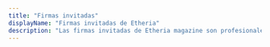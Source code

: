 ```yaml
---
title: "Firmas invitadas"
displayName: "Firmas invitadas de Etheria"
description: "Las firmas invitadas de Etheria magazine son profesionales especializados en algún campo determinado. Cuentan con una sólida trayectoria en el sector periodístico que garantizan la calidad y fiabilidad de sus artículos."
---
```



